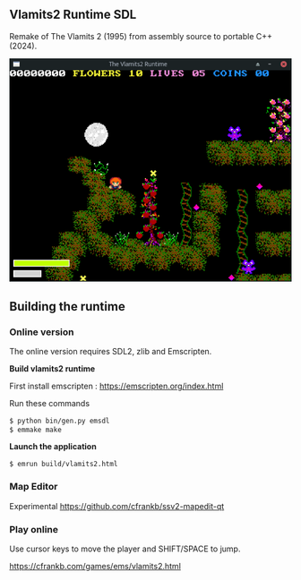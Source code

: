 ## Vlamits2 Runtime SDL

Remake of The Vlamits 2 (1995) from assembly source to portable C++ (2024).

![level07![Screenshot_2024-06-21_16-05-54]](techdocs/images/Screenshot_2024-06-26_22-36-12.png)

## Building the runtime

### Online version

The online version requires SDL2, zlib and Emscripten.

<b> Build vlamits2 runtime</b>

First install emscripten : https://emscripten.org/index.html

Run these commands

```
$ python bin/gen.py emsdl
$ emmake make
```

<b>Launch the application</b>

```
$ emrun build/vlamits2.html
```

### Map Editor

Experimental
https://github.com/cfrankb/ssv2-mapedit-qt 

### Play online

Use cursor keys to move the player and SHIFT/SPACE to jump.

https://cfrankb.com/games/ems/vlamits2.html
